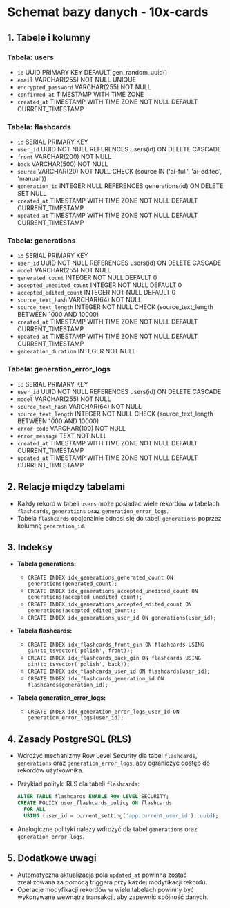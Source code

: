 # Schemat bazy danych - 10x-cards

## 1. Tabele i kolumny

### Tabela: users
- `id` UUID PRIMARY KEY DEFAULT gen_random_uuid()
- `email` VARCHAR(255) NOT NULL UNIQUE
- `encrypted_password` VARCHAR(255) NOT NULL
- `confirmed_at` TIMESTAMP WITH TIME ZONE
- `created_at` TIMESTAMP WITH TIME ZONE NOT NULL DEFAULT CURRENT_TIMESTAMP

### Tabela: flashcards
- `id` SERIAL PRIMARY KEY
- `user_id` UUID NOT NULL REFERENCES users(id) ON DELETE CASCADE
- `front` VARCHAR(200) NOT NULL
- `back` VARCHAR(500) NOT NULL
- `source` VARCHAR(20) NOT NULL CHECK (source IN ('ai-full', 'ai-edited', 'manual'))
- `generation_id` INTEGER NULL REFERENCES generations(id) ON DELETE SET NULL
- `created_at` TIMESTAMP WITH TIME ZONE NOT NULL DEFAULT CURRENT_TIMESTAMP
- `updated_at` TIMESTAMP WITH TIME ZONE NOT NULL DEFAULT CURRENT_TIMESTAMP

### Tabela: generations
- `id` SERIAL PRIMARY KEY
- `user_id` UUID NOT NULL REFERENCES users(id) ON DELETE CASCADE
- `model` VARCHAR(255) NOT NULL
- `generated_count` INTEGER NOT NULL DEFAULT 0
- `accepted_unedited_count` INTEGER NOT NULL DEFAULT 0
- `accepted_edited_count` INTEGER NOT NULL DEFAULT 0
- `source_text_hash` VARCHAR(64) NOT NULL
- `source_text_length` INTEGER NOT NULL CHECK (source_text_length BETWEEN 1000 AND 10000)
- `created_at` TIMESTAMP WITH TIME ZONE NOT NULL DEFAULT CURRENT_TIMESTAMP
- `updated_at` TIMESTAMP WITH TIME ZONE NOT NULL DEFAULT CURRENT_TIMESTAMP
- `generation_duration` INTEGER NOT NULL

### Tabela: generation_error_logs
- `id` SERIAL PRIMARY KEY
- `user_id` UUID NOT NULL REFERENCES users(id) ON DELETE CASCADE
- `model` VARCHAR(255) NOT NULL
- `source_text_hash` VARCHAR(64) NOT NULL
- `source_text_length` INTEGER NOT NULL CHECK (source_text_length BETWEEN 1000 AND 10000)
- `error_code` VARCHAR(100) NOT NULL
- `error_message` TEXT NOT NULL
- `created_at` TIMESTAMP WITH TIME ZONE NOT NULL DEFAULT CURRENT_TIMESTAMP
- `updated_at` TIMESTAMP WITH TIME ZONE NOT NULL DEFAULT CURRENT_TIMESTAMP

## 2. Relacje między tabelami
- Każdy rekord w tabeli `users` może posiadać wiele rekordów w tabelach `flashcards`, `generations` oraz `generation_error_logs`.
- Tabela `flashcards` opcjonalnie odnosi się do tabeli `generations` poprzez kolumnę `generation_id`.

## 3. Indeksy

- **Tabela generations:**
  - `CREATE INDEX idx_generations_generated_count ON generations(generated_count);`
  - `CREATE INDEX idx_generations_accepted_unedited_count ON generations(accepted_unedited_count);`
  - `CREATE INDEX idx_generations_accepted_edited_count ON generations(accepted_edited_count);`
  - `CREATE INDEX idx_generations_user_id ON generations(user_id);`

- **Tabela flashcards:**
  - `CREATE INDEX idx_flashcards_front_gin ON flashcards USING gin(to_tsvector('polish', front));`
  - `CREATE INDEX idx_flashcards_back_gin ON flashcards USING gin(to_tsvector('polish', back));`
  - `CREATE INDEX idx_flashcards_user_id ON flashcards(user_id);`
  - `CREATE INDEX idx_flashcards_generation_id ON flashcards(generation_id);`

- **Tabela generation_error_logs:**
  - `CREATE INDEX idx_generation_error_logs_user_id ON generation_error_logs(user_id);`

## 4. Zasady PostgreSQL (RLS)
- Wdrożyć mechanizmy Row Level Security dla tabel `flashcards`, `generations` oraz `generation_error_logs`, aby ograniczyć dostęp do rekordów użytkownika.
- Przykład polityki RLS dla tabeli `flashcards`:

  ```sql
  ALTER TABLE flashcards ENABLE ROW LEVEL SECURITY;
  CREATE POLICY user_flashcards_policy ON flashcards 
    FOR ALL 
    USING (user_id = current_setting('app.current_user_id')::uuid);
  ```

- Analogiczne polityki należy wdrożyć dla tabel `generations` oraz `generation_error_logs`.

## 5. Dodatkowe uwagi
- Automatyczna aktualizacja pola `updated_at` powinna zostać zrealizowana za pomocą triggera przy każdej modyfikacji rekordu.
- Operacje modyfikacji rekordów w wielu tabelach powinny być wykonywane wewnątrz transakcji, aby zapewnić spójność danych.
